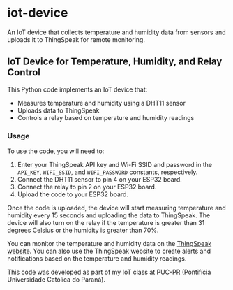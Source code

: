 # iot-device
An IoT device that collects temperature and humidity data from sensors and uploads it to ThingSpeak for remote monitoring.
## IoT Device for Temperature, Humidity, and Relay Control

This Python code implements an IoT device that:

* Measures temperature and humidity using a DHT11 sensor
* Uploads data to ThingSpeak
* Controls a relay based on temperature and humidity readings

### Usage

To use the code, you will need to:

1. Enter your ThingSpeak API key and Wi-Fi SSID and password in the `API_KEY`, `WIFI_SSID`, and `WIFI_PASSWORD` constants, respectively.
2. Connect the DHT11 sensor to pin 4 on your ESP32 board.
3. Connect the relay to pin 2 on your ESP32 board.
4. Upload the code to your ESP32 board.

Once the code is uploaded, the device will start measuring temperature and humidity every 15 seconds and uploading the data to ThingSpeak. The device will also turn on the relay if the temperature is greater than 31 degrees Celsius or the humidity is greater than 70%.

You can monitor the temperature and humidity data on the [ThingSpeak website](https://thingspeak.com/). You can also use the ThingSpeak website to create alerts and notifications based on the temperature and humidity readings.


This code was developed as part of my IoT class at PUC-PR (Pontifícia Universidade Católica do Paraná).
